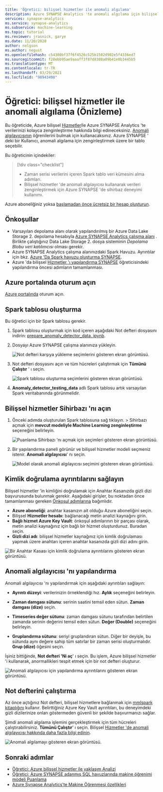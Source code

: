 ```yaml
---
title: 'Öğretici: bilişsel hizmetler ile anomali algılama'
description: Azure SYNAPSE Analytics 'te anomali algılama için bilişsel hizmetler 'i nasıl kullanacağınızı öğrenin.
services: synapse-analytics
ms.service: synapse-analytics
ms.subservice: machine-learning
ms.topic: tutorial
ms.reviewer: jrasnick, garye
ms.date: 11/20/2020
author: nelgson
ms.author: negust
ms.openlocfilehash: c54300bf37f6f4526c525b1502d902e5f4336ed7
ms.sourcegitcommit: f28ebb95ae9aaaff3f87d8388a09b41e0b3445b5
ms.translationtype: MT
ms.contentlocale: tr-TR
ms.lasthandoff: 03/29/2021
ms.locfileid: "98943498"
---
```

# <a name="tutorial-anomaly-detection-with-cognitive-services-preview"></a>Öğretici: bilişsel hizmetler ile anomali algılama (Önizleme)

Bu öğreticide, Azure bilişsel [Hizmetler](../../cognitive-services/index.yml)Ile Azure SYNAPSE Analytics 'te verilerinizi kolayca zenginleştirme hakkında bilgi edineceksiniz. [Anomali algılayıcısının](../../cognitive-services/anomaly-detector/index.yml) öğrenilerini bulmak için kullanacaksınız. Azure SYNAPSE ' deki bir Kullanıcı, anomali algılama için zenginleştirmek üzere bir tablo seçebilir.

Bu öğreticinin içindekiler:

> [!div class="checklist"]
> - Zaman serisi verilerini içeren Spark tablo veri kümesini alma adımları.
> - Bilişsel hizmetler 'de anomali algılayıcısı kullanarak verileri zenginleştirmek için Azure SYNAPSE 'de sihirbaz deneyimi kullanımı.

Azure aboneliğiniz yoksa [başlamadan önce ücretsiz bir hesap oluşturun](https://azure.microsoft.com/free/).

## <a name="prerequisites"></a>Önkoşullar

- Varsayılan depolama alanı olarak yapılandırılmış bir Azure Data Lake Storage 2. depolama hesabıyla [Azure SYNAPSE Analytics çalışma alanı](../get-started-create-workspace.md) . Birlikte çalıştığınız Data Lake Storage 2. dosya sisteminin *Depolama Blobu veri katılımcısı* olması gerekir.
- Azure SYNAPSE Analytics çalışma alanınızdaki Spark Havuzu. Ayrıntılar için bkz. [Azure 'Da Spark havuzu oluşturma SYNAPSE](../quickstart-create-sql-pool-studio.md).
- Azure 'da bilişsel [Hizmetler 'ı yapılandırma SYNAPSE](tutorial-configure-cognitive-services-synapse.md) öğreticisindeki yapılandırma öncesi adımların tamamlanması.

## <a name="sign-in-to-the-azure-portal"></a>Azure portalında oturum açın

[Azure portalında](https://portal.azure.com/) oturum açın.

## <a name="create-a-spark-table"></a>Spark tablosu oluşturma

Bu öğretici için bir Spark tablosu gerekir.

1. Spark tablosu oluşturmak için kod içeren aşağıdaki Not defteri dosyasını indirin: [prepare_anomaly_detector_data. ipynb](https://go.microsoft.com/fwlink/?linkid=2149577).

1. Dosyayı Azure SYNAPSE çalışma alanınıza yükleyin.

   ![Not defteri karşıya yükleme seçimlerini gösteren ekran görüntüsü.](media/tutorial-cognitive-services/tutorial-cognitive-services-anomaly-00a.png)

1. Not defteri dosyasını açın ve tüm hücreleri çalıştırmak için **Tümünü Çalıştır** ' ı seçin.

   ![Spark tablosu oluşturma seçimlerini gösteren ekran görüntüsü.](media/tutorial-cognitive-services/tutorial-cognitive-services-anomaly-00b.png)

1. **Anomaly_detector_testing_data** adlı Spark tablosu artık varsayılan Spark veritabanında görünmelidir.

## <a name="open-the-cognitive-services-wizard"></a>Bilişsel hizmetler Sihirbazı 'nı açın

1. Önceki adımda oluşturulan Spark tablosuna sağ tıklayın.   >  Sihirbazı açmak için **mevcut modeliyle Machine Learning zenginleştirme** seçeneğini belirleyin.

   ![Puanlama Sihirbazı 'nı açmak için seçimleri gösteren ekran görüntüsü.](media/tutorial-cognitive-services/tutorial-cognitive-services-anomaly-00g.png)

2. Bir yapılandırma paneli görünür ve bilişsel hizmetler modeli seçmeniz istenir. **Anomali algılayıcısı**' nı seçin.

   ![Model olarak anomali algılayıcısı seçimini gösteren ekran görüntüsü.](media/tutorial-cognitive-services/tutorial-cognitive-services-anomaly-00c.png)

## <a name="provide-authentication-details"></a>Kimlik doğrulama ayrıntılarını sağlayın

Bilişsel hizmetler 'in kimliğini doğrulamak için Anahtar Kasanızda gizli dizi başvurusunda bulunmak gerekir. Aşağıdaki girişler, bu noktadan önce tamamlanması gereken [Önkoşul adımlarına](tutorial-configure-cognitive-services-synapse.md) bağımlıdır.

- **Azure aboneliği**: anahtar kasanızın ait olduğu Azure aboneliğini seçin.
- Bilişsel **Hizmetler hesabı**: bağlanacağı metin analizi kaynağını girin.
- **Bağlı hizmet Azure Key Vault**: önkoşul adımlarının bir parçası olarak, metin analizi kaynağınız için bağlı bir hizmet oluşturdunuz. Buradan seçin.
- **Gizli dizi adı**: bilişsel hizmetler kaynağınız için kimlik doğrulaması yapmak üzere anahtarı içeren anahtar kasanızda gizli dizi adını girin.

![Bir Anahtar Kasası için kimlik doğrulama ayrıntılarını gösteren ekran görüntüsü.](media/tutorial-cognitive-services/tutorial-cognitive-services-anomaly-00d.png)

## <a name="configure-anomaly-detector"></a>Anomali algılayıcısı 'nı yapılandırma

Anomali algılayıcısı 'nı yapılandırmak için aşağıdaki ayrıntıları sağlayın:

- **Ayrıntı düzeyi**: verilerinizin örneklendiği hız. **Aylık** seçeneğini belirleyin. 

- **Zaman damgası sütunu**: serinin saatini temsil eden sütun. **Zaman damgası (dize)** seçin.

- **Timeseries değer sütunu**: zaman damgası sütunu tarafından belirtilen zamanda serinin değerini temsil eden sütun. **Değer (Double)** seçeneğini belirleyin.

- **Gruplandırma sütunu**: seriyi gruplandıran sütun. Diğer bir deyişle, bu sütunda aynı değere sahip tüm satırlar bir zaman serisi oluşturmalıdır. **Grup (dize)** öğesini seçin.

İşiniz bittiğinde, **Not defteri 'Ni aç**' ı seçin. Bu işlem, Azure bilişsel hizmetler 'i kullanarak, anormallikleri tespit etmek için bir not defteri oluşturur.

![Anomali algılayıcısı için yapılandırma ayrıntılarını gösteren ekran görüntüsü.](media/tutorial-cognitive-services/tutorial-cognitive-services-anomaly-00e.png)

## <a name="run-the-notebook"></a>Not defterini çalıştırma

Az önce açtığınız Not defteri, bilişsel hizmetlere bağlanmak için [mmlspark kitaplığını](https://github.com/Azure/mmlspark) kullanır. Belirttiğiniz Azure Key Vault ayrıntıları, bu deneyimdeki gizli dizilerinize onları göstermeden güvenli bir şekilde başvurmanızı sağlar.

Şimdi anomali algılama işlemini gerçekleştirmek için tüm hücreleri çalıştırabilirsiniz. **Tümünü Çalıştır**' ı seçin. Bilişsel [Hizmetler 'de anomali algılayıcısı hakkında daha fazla bilgi edinin](../../cognitive-services/anomaly-detector/index.yml).

![Anomali algılamayı gösteren ekran görüntüsü.](media/tutorial-cognitive-services/tutorial-cognitive-services-anomaly-00f.png)

## <a name="next-steps"></a>Sonraki adımlar

- [Öğretici: Azure bilişsel hizmetler ile yaklaşım Analizi](tutorial-cognitive-services-sentiment.md)
- [Öğretici: Azure SYNAPSE adanmış SQL havuzlarında makine öğrenimi modeli Puanlama](tutorial-sql-pool-model-scoring-wizard.md)
- [Azure Synapse Analytics'te Makine Öğrenmesi özellikleri](what-is-machine-learning.md)
